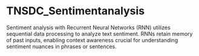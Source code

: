 # TNSDC_Sentimentanalysis
Sentiment analysis with Recurrent Neural Networks (RNN) utilizes sequential data processing to analyze text sentiment. RNNs retain memory of past inputs, enabling context awareness crucial for understanding sentiment nuances in phrases or sentences.
